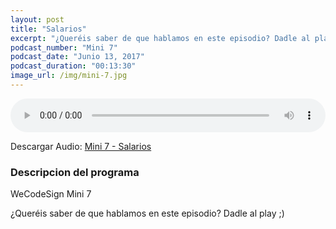 ```yaml
---
layout: post
title: "Salarios"
excerpt: "¿Queréis saber de que hablamos en este episodio? Dadle al play ;)"
podcast_number: "Mini 7"
podcast_date: "Junio 13, 2017"
podcast_duration: "00:13:30"
image_url: /img/mini-7.jpg
---
```


<audio src="http://www.podtrac.com/pts/redirect.mp3/archive.org/download/WCD-Mini-7/WeCodeSign%20Mini%207%20-%20Salarios.mp3" preload="auto" controls style="width: 100%;">
  <p>Tu navegador no implementa el elemento audio</p>
</audio>

<p>Descargar Audio: <a href="http://www.podtrac.com/pts/redirect.mp3/archive.org/download/WCD-Mini-7/WeCodeSign%20Mini%207%20-%20Salarios.mp3" title="Botón derecho del ratón, luego guardar enlace como...">Mini 7 - Salarios</a></p>

<h3 class="post-title  post-heading">Descripcion del programa</h3>

WeCodeSign Mini 7

¿Queréis saber de que hablamos en este episodio? Dadle al play ;)
